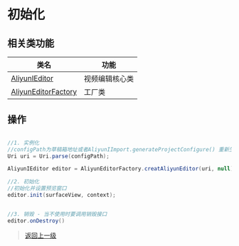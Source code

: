 
# 初始化

## 相关类功能

| 类名                | 功能           |
| ------------------- | -------------- |
| [AliyunIEditor](https://alivc-demo-cms.alicdn.com/versionProduct/doc/shortVideo/android_new_cn/com/aliyun/svideosdk/editor/AliyunIEditor.html)       | 视频编辑核心类 |
| [AliyunEditorFactory](https://alivc-demo-cms.alicdn.com/versionProduct/doc/shortVideo/android_new_cn/com/aliyun/svideosdk/editor/impl/AliyunEditorFactory.html) | 工厂类         |

## 操作

```Java

//1. 实例化
//configPath为草稿箱地址或者AliyunIImport.generateProjectConfigure() 重新生成后的地址
Uri uri = Uri.parse(configPath); 

AliyunIEditor editor = AliyunEditorFactory.creatAliyunEditor(uri, null);

//2. 初始化
//初始化并设置预览窗口
editor.init(surfaceView, context);


//3. 销毁 - 当不使用时要调用销毁接口
editor.onDestroy()

```

>[返回上一级](README.md)